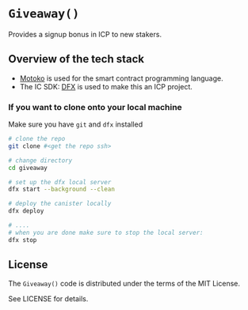 # `Giveaway()`

Provides a signup bonus in ICP to new stakers.

## Overview of the tech stack

- [Motoko](https://react.dev/](https://internetcomputer.org/docs/current/motoko/main/motoko?source=nav)) is used for the smart contract programming language.
- The IC SDK: [DFX](https://internetcomputer.org/docs/current/developer-docs/setup/install) is used to make this an ICP project.

### If you want to clone onto your local machine

Make sure you have `git` and `dfx` installed
```bash
# clone the repo
git clone #<get the repo ssh>

# change directory
cd giveaway

# set up the dfx local server
dfx start --background --clean

# deploy the canister locally
dfx deploy

# ....
# when you are done make sure to stop the local server:
dfx stop
```

## License

The `Giveaway()` code is distributed under the terms of the MIT License.

See LICENSE for details.